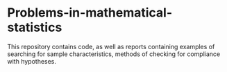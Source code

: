 # Problems-in-mathematical-statistics
This repository contains code, as well as reports containing examples of searching for sample characteristics, methods of checking for compliance with hypotheses.
